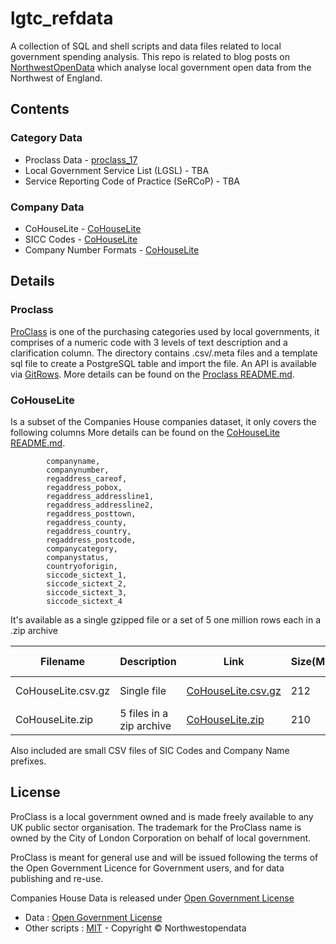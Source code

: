 # lgtc_refdata

A collection of SQL and shell scripts and data files related to local government spending analysis. This repo is related to blog posts on [NorthwestOpenData](http://www.northwestopendata.org.uk/) which analyse local government open data from the Northwest of England.

## Contents

### Category Data
* Proclass Data - [proclass_17](https://github.com/northwestopendata/lgtc_refdata/tree/master/proclass_17)
* Local Government Service List (LGSL) - TBA
* Service Reporting Code of Practice (SeRCoP)  - TBA

### Company Data
* CoHouseLite - [CoHouseLite](https://github.com/northwestopendata/lgtc_refdata/tree/master/CoHouseLite)
* SICC Codes - [CoHouseLite](https://github.com/northwestopendata/lgtc_refdata/tree/master/CoHouseLite)
* Company Number Formats - [CoHouseLite](https://github.com/northwestopendata/lgtc_refdata/tree/master/CoHouseLite)

## Details

### Proclass
[ProClass](http://www.proclass.org.uk) is one of the purchasing categories used by local 
governments, it comprises of a numeric code with 3 levels of text description and a 
clarification column. The directory contains .csv/.meta files and a template sql file to 
create a PostgreSQL table and import the file. An API is available via 
[GitRows](https://gitrows.com/). More details can be found on the 
[Proclass README.md](https://github.com/northwestopendata/lgtc_refdata/tree/master/proclass_17/README.md).

### CoHouseLite
Is a subset of the Companies House companies dataset, it only covers the following columns
More details can be found on the [CoHouseLite README.md](https://github.com/northwestopendata/lgtc_refdata/tree/master/CoHouseLite/README.md).
```
        companyname,
        companynumber,
        regaddress_careof,
        regaddress_pobox,
        regaddress_addressline1,
        regaddress_addressline2,
        regaddress_posttown,
        regaddress_county,
        regaddress_country,
        regaddress_postcode,
        companycategory,
        companystatus,
        countryoforigin,
        siccode_sictext_1,
        siccode_sictext_2,
        siccode_sictext_3,
        siccode_sictext_4
```
It's available as a single gzipped file or a set of 5 one million rows each in a .zip archive

| Filename           | Description | Link | Size(MB) | Meta Data |
|--------------------|-------------|------|----------|-----------|
| CoHouseLite.csv.gz | Single file | [CoHouseLite.csv.gz](https://mega.nz/file/MBxClIwT#a2EmsqPEp8WizvU6pO8RM43ZLlNL57vT10mVUocoy8E) | 212 | [Meta File](https://github.com/northwestopendata/lgtc_refdata/CoHouseLite.csv.gz.meta)|
| CoHouseLite.zip | 5 files in a zip archive |[CoHouseLite.zip](https://mega.nz/file/gdgTBAzL#FeipiROBHWKPICVQRMqKgz3rTaOBnkQcK15dufWd13I) | 210 | [Meta File](https://github.com/northwestopendata/lgtc_refdata/CoHouseLite.zip.meta)|

Also included are small CSV files of SIC Codes and Company Name prefixes.

## License

ProClass is a local government owned and is made freely available to any UK public sector organisation. The trademark for the ProClass name is owned by the City of London Corporation on behalf of local government.

ProClass is meant for general use and will be issued following the terms of the Open Government Licence for Government users, and for data publishing and re-use.

Companies House Data is released under [Open Government License](http://www.nationalarchives.gov.uk/doc/open-government-licence/version/3/)

* Data : [Open Government License](http://www.nationalarchives.gov.uk/doc/open-government-licence/version/3/)
* Other scripts : [MIT](http://opensource.org/licenses/mit-license.php) - Copyright © Northwestopendata

